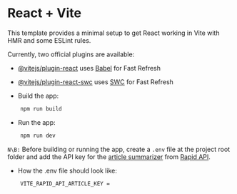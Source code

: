 # React + Vite

This template provides a minimal setup to get React working in Vite with HMR and some ESLint rules.

Currently, two official plugins are available:

- [@vitejs/plugin-react](https://github.com/vitejs/vite-plugin-react/blob/main/packages/plugin-react/README.md) uses [Babel](https://babeljs.io/) for Fast Refresh
- [@vitejs/plugin-react-swc](https://github.com/vitejs/vite-plugin-react-swc) uses [SWC](https://swc.rs/) for Fast Refresh

- Build the app:

```sh
    npm run build
``` 

- Run the app:

```sh
    npm run dev
``` 

`N\B:` Before building or running the app, create a `.env` file at the project root folder and add the API key for the [article summarizer](https://rapidapi.com/restyler/api/article-extractor-and-summarizer?utm_source=youtube.com%2FJavaScriptMastery&utm_medium=referral&utm_campaign=DevRel) from [Rapid API](https://rapidapi.com/hub).

- How the .env file should look like:

```sh
    VITE_RAPID_API_ARTICLE_KEY = 
```
